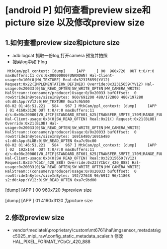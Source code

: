 # [android P] 如何查看preview size和picture size 以及修改preview size

## 1.如何查看preview size和picture size
- adb logcat 抓取一份log,打开camera 预览并拍照
- 搜索log中如下log
```
 MtkCam/ppl_context: [dump]     [APP     ] 00  960x720  OUT t:0/r:0 maxBuffers:11 d/s:0x00000000(UNKNOWN) Hal-Client-usage:0x100(0|HW_TEXTURE) Real:0x32315659(YV12) Request:0x22(IMPLEMENTATION_DEFINED) Override:0x32315659(YV12) Hal-usage:0x20033(0|SW_READ_OFTEN|SW_WRITE_OFTEN|HW_CAMERA_WRITE) HalStream::(consumer/producer)Usage:0/0x20033 bufOffset:  0 rowStrideInBytes/sizeInBytes: 960/691200 480/172800 480/197280 s0:d0:App:YV12:0|HW_TEXTURE 0xa7c9b500
08-02 01:46:51.221   584   967 I MtkCam/ppl_context: [dump]     [APP     ] 01 4160x3120 OUT t:0/r:0 maxBuffers:11 d/s:0x08c20000(V0_JFIF|STANDARD_BT601_625|TRANSFER_SMPTE_170M|RANGE_FULL) Hal-Client-usage:0x3(0|SW_READ_OFTEN) Real:0x21() Request:0x21(BLOB) Override:0x21(BLOB) Hal-usage:0x20033(0|SW_READ_OFTEN|SW_WRITE_OFTEN|HW_CAMERA_WRITE) HalStream::(consumer/producer)Usage:0/0x20033 bufOffset:  0 rowStrideInBytes/sizeInBytes: 16916480/16916480 s1:d0:App:BLOB:0|SW_READ_OFTEN 0xa7c9bc00
08-02 01:46:51.221   584   967 I MtkCam/ppl_context: [dump]     [APP     ] 02  192x144  OUT t:0/r:0 maxBuffers:11 d/s:0x08c20000(V0_JFIF|STANDARD_BT601_625|TRANSFER_SMPTE_170M|RANGE_FULL) Hal-Client-usage:0x3(0|SW_READ_OFTEN) Real:0x32315659(YV12) Request:0x23(YCbCr_420_888) Override:0x23(YCbCr_420_888) Hal-usage:0x20033(0|SW_READ_OFTEN|SW_WRITE_OFTEN|HW_CAMERA_WRITE) HalStream::(consumer/producer)Usage:0/0x20033 bufOffset:  0 rowStrideInBytes/sizeInBytes: 192/27648 96/6912 96/11808 s2:d0:App:YV12:0|SW_READ_OFTEN 0xa7c9bd00
```
[dump]     [APP     ] 00  960x720 为preview size

[dump]     [APP     ] 01 4160x3120 为picture size


## 2.修改preview size
- vendor\mediatek\proprietary\custom\mt6761\hal\imgsensor_metadata\gc5025_mipi_raw\config_static_metadata_scaler.h
修改HAL_PIXEL_FORMAT_YCbCr_420_888
